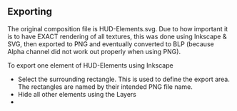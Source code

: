 Exporting
---------

The original composition file is HUD-Elements.svg. Due to how important it is to
have EXACT rendering of all textures, this was done using Inkscape & SVG, then
exported to PNG and eventually converted to BLP (because Alpha channel did not
work out properly when using PNG).

To export one element of HUD-Elements using Inkscape

* Select the surrounding rectangle. This is used to define the export area. The
  rectangles are named by their intended PNG file name.
* Hide all other elements using the Layers
* 
